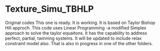 # Texture_Simu_TBHLP
Original codes
This one is ready. It is working.
It is based on Taylor Bishop Hill approch. This code uses Linear Programming -a modified Simplex approach to solve 
the taylor equaitons. It has the capability to address perfect, partial, twinning systems. It will be updated to include 
relax constraint model also. That is also in progress in one of the other folders.

